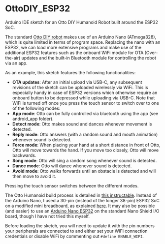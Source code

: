 # OttoDIY_ESP32
Arduino IDE sketch for an Otto DIY Humanoid Robot built around the ESP32 SoC.

The standard [Otto DIY robot](https://www.ottodiy.com/) makes use of an Arduino Nano (ATmega328), which is quite limited in terms of program space.
Replacing the nano with an ESP32, we can load more extensive programs and make use of the additional ESP32 features such as the onboard WiFi module for OTA (Over-the-air) updates and the built-in Bluetooth module for controlling the robot via an app.

As an example, this sketch features the following functionalities:
* **OTA updates**: After an initial upload via USB-C, any subsequent revisions of the sketch can be uploaded wirelessly via WiFi. This is especially handy in case of ESP32 versions which otherwise require an onboard button to be depressed while uploading via USB-C. Note that WiFi is turned off once you press the touch sensor to switch over to one of the following modes:
* **App mode**: Otto can be fully controlled via bluetooth using the app (see android_app folder).
* **Detect mode**: Otto makes sound and dances whenever movement is detected.
* **Reply mode**: Otto answers (with a random sound and mouth animation) whenever sound is detected.
* **Force mode**: When placing your hand at a short distance in front of Otto, Otto will move towards the hand. If you move too closely, Otto will move backwards.
* **Song mode**: Otto will sing a random song whenever sound is detected.
* **Dance mode**: Otto will dance whenever sound is detected.
* **Avoid mode**: Otto walks forwards until an obstacle is detected and will then move to avoid it.

Pressing the touch sensor switches between the different modes.

The Otto Humanoid build process is detailed in [this instructable](https://www.instructables.com/Otto-DIY-Humanoid-Robot/).
Instead of the Arduino Nano, I used a 30-pin (instead of the longer 38-pin) ESP32 SoC on a modified mini breadboard, as explained [here](https://www.pangodream.es/breadboard-adapter-for-esp32-dev-board).
It may also be possible (and easier) to use an [Arduino Nano ESP32](https://store.arduino.cc/products/nano-esp32) on the standard Nano Shield I/O board, though I have not tried this myself.

Before loading the sketch, you will need to update it with the pin numbers your peripherals are connected to and either set your WiFi connection credentials or disable WiFi by commenting out `#define ENABLE_WIFI`.

